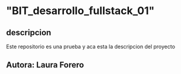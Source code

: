 # "BIT_desarrollo_fullstack_01"
## descripcion
Este repositorio es una prueba y aca esta la descripcion del proyecto
## Autora: Laura Forero
